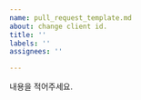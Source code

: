 ```yaml
---
name: pull_request_template.md
about: change client id.
title: ''
labels: ''
assignees: ''

---
```


내용을 적어주세요.
